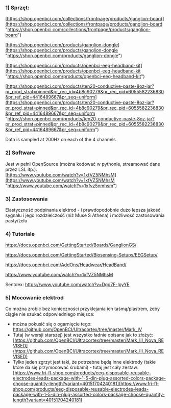 ### 1) Sprzęt:
[https://shop.openbci.com/collections/frontpage/products/ganglion-board](https://shop.openbci.com/collections/frontpage/products/ganglion-board "https://shop.openbci.com/collections/frontpage/products/ganglion-board") 

[https://shop.openbci.com/products/ganglion-dongle](https://shop.openbci.com/products/ganglion-dongle "https://shop.openbci.com/products/ganglion-dongle")  

[https://shop.openbci.com/products/openbci-eeg-headband-kit](https://shop.openbci.com/products/openbci-eeg-headband-kit "https://shop.openbci.com/products/openbci-eeg-headband-kit")  

[https://shop.openbci.com/products/ten20-conductive-paste-8oz-jar?pr_prod_strat=pinned&pr_rec_id=4b8c90279&pr_rec_pid=6055582236830&pr_ref_pid=4416489667&pr_seq=uniform](https://shop.openbci.com/products/ten20-conductive-paste-8oz-jar?pr_prod_strat=pinned&pr_rec_id=4b8c90279&pr_rec_pid=6055582236830&pr_ref_pid=4416489667&pr_seq=uniform "https://shop.openbci.com/products/ten20-conductive-paste-8oz-jar?pr_prod_strat=pinned&pr_rec_id=4b8c90279&pr_rec_pid=6055582236830&pr_ref_pid=4416489667&pr_seq=uniform")

Data is sampled at 200Hz on each of the 4 channels

### 2) Software
Jest w pełni OpenSource (można kodować w pythonie, streamować dane przez LSL itp.).  
[https://www.youtube.com/watch?v=1xfVZ5NMhsM](https://www.youtube.com/watch?v=1xfVZ5NMhsM "https://www.youtube.com/watch?v=1xfvz5nmhsm")

### 3) Zastosowania
Elastyczność podpinania elektrod - i prawdopodobnie dużo lepsza jakość sygnału i jego rozdzielczość (niż Muse S Athena) i możliwość zastosowania pasty/żelu

### 4) Tutoriale
https://docs.openbci.com/GettingStarted/Boards/GanglionGS/

https://docs.openbci.com/GettingStarted/Biosensing-Setups/EEGSetup/

https://docs.openbci.com/AddOns/Headwear/HeadBand/

https://www.youtube.com/watch?v=1xfVZ5NMhsM

Sentdex:
https://www.youtube.com/watch?v=Dgo7F-lpyYE

### 5) Mocowanie elektrod
Co można zrobić bez konieczności przyklejania ich taśmą/plastrem, żeby ciągle nie szukać odpowiedniego miejsca:
- można pokusić się o ogarnięcie tego:
	https://github.com/OpenBCI/Ultracortex/tree/master/Mark_IV
- Tutaj (w wersji starszej) jest wszystko ładnie opisane jak to złożyć: 
	[https://github.com/OpenBCI/Ultracortex/tree/master/Mark_III_Nova_REVISED](https://github.com/OpenBCI/Ultracortex/tree/master/Mark_III_Nova_REVISED)
- Tylko jeden zgrzyt jest taki, że potrzebne będą inne elektrody (takie które da się przymocować śrubami) - tutaj jest cały zestaw:
	[https://www.fri-fl-shop.com/products/eeg-disposable-reusable-electrodes-leads-package-with-1-5-din-plug-assorted-colors-package-choose-quantity-length?variant=40151704240181](https://www.fri-fl-shop.com/products/eeg-disposable-reusable-electrodes-leads-package-with-1-5-din-plug-assorted-colors-package-choose-quantity-length?variant=40151704240181) 